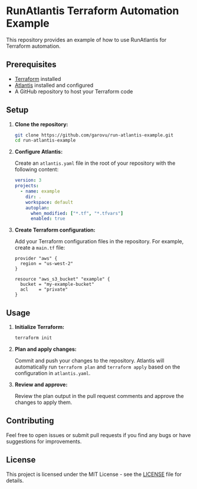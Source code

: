 # RunAtlantis Terraform Automation Example

This repository provides an example of how to use RunAtlantis for Terraform automation.

## Prerequisites

- [Terraform](https://www.terraform.io/downloads.html) installed
- [Atlantis](https://www.runatlantis.io/) installed and configured
- A GitHub repository to host your Terraform code

## Setup

1. **Clone the repository:**

    ```sh
    git clone https://github.com/garovu/run-atlantis-example.git
    cd run-atlantis-example
    ```

2. **Configure Atlantis:**

    Create an `atlantis.yaml` file in the root of your repository with the following content:

    ```yaml
    version: 3
    projects:
      - name: example
        dir: .
        workspace: default
        autoplan:
          when_modified: ["*.tf", "*.tfvars"]
          enabled: true
    ```

3. **Create Terraform configuration:**

    Add your Terraform configuration files in the repository. For example, create a `main.tf` file:

    ```hcl
    provider "aws" {
      region = "us-west-2"
    }

    resource "aws_s3_bucket" "example" {
      bucket = "my-example-bucket"
      acl    = "private"
    }
    ```

## Usage

1. **Initialize Terraform:**

    ```sh
    terraform init
    ```

2. **Plan and apply changes:**

    Commit and push your changes to the repository. Atlantis will automatically run `terraform plan` and `terraform apply` based on the configuration in `atlantis.yaml`.

3. **Review and approve:**

    Review the plan output in the pull request comments and approve the changes to apply them.

## Contributing

Feel free to open issues or submit pull requests if you find any bugs or have suggestions for improvements.

## License

This project is licensed under the MIT License - see the [LICENSE](LICENSE) file for details.
